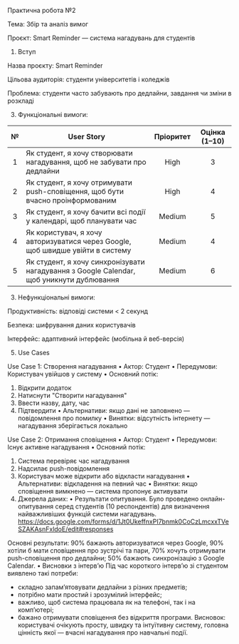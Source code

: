 Практична робота №2

Тема: Збір та аналіз вимог

Проєкт: Smart Reminder — система нагадувань для студентів

1. Вступ

Назва проєкту: Smart Reminder

Цільова аудиторія: студенти університетів і коледжів

Проблема: студенти часто забувають про дедлайни, завдання чи зміни в розкладі

3. Функціональні вимоги:

| № | User Story | Пріоритет | Оцінка (1–10) |
|:-:|-------------|:----------:|:-------------:|
| 1 | Як студент, я хочу створювати нагадування, щоб не забувати про дедлайни | High | 3 |
| 2 | Як студент, я хочу отримувати push-сповіщення, щоб бути вчасно проінформованим | High | 4 |
| 3 | Як студент, я хочу бачити всі події у календарі, щоб планувати час | Medium | 5 |
| 4 | Як користувач, я хочу авторизуватися через Google, щоб швидше увійти в систему | Medium | 4 |
| 5 | Як студент, я хочу синхронізувати нагадування з Google Calendar, щоб уникнути дублювання | Medium | 6 |

3. Нефункціональні вимоги:

Продуктивність: відповіді системи < 2 секунд

Безпека: шифрування даних користувачів

Інтерфейс: адаптивний інтерфейс (мобільна й веб-версія)

5. Use Cases

Use Case 1: Створення нагадування
•	Актор: Студент
•	Передумови: Користувач увійшов у систему
•	Основний потік:
1.	Відкрити додаток
2.	Натиснути "Створити нагадування"
3.	Ввести назву, дату, час
4.	Підтвердити
•	Альтернативи: якщо дані не заповнено — повідомлення про помилку
•	Винятки: відсутність інтернету — нагадування зберігається локально

Use Case 2: Отримання сповіщення
•	Актор: Студент
•	Передумови: Існує активне нагадування
•	Основний потік:
1.	Система перевіряє час нагадування
2.	Надсилає push-повідомлення
3.	Користувач може відкрити або відкласти нагадування
•	Альтернативи: відкладення на певний час
•	Винятки: якщо сповіщення вимкнено — система пропонує активувати
5.	Джерела даних: 
•	Результати опитування. 
Було проведено онлайн-опитування серед студентів (10 респондентів) для визначення найважливіших функцій системи нагадувань.
https://docs.google.com/forms/d/1Jt0UkeffnxPI7bnmk0CoCzLmcxxTVeSZAKAsnFxldoE/edit#responses

   Основні результати:
90% бажають авторизуватися через Google,
90% хотіли б мати сповіщення про зустрічі та пари,
70% хочуть отримувати push-сповіщення про дедлайни;
50% бажають синхронізацію з Google Calendar.
•	Висновки з інтерв’ю 
Під час короткого інтерв’ю зі студентом виявлено такі потреби:
-	складно запам’ятовувати дедлайни з різних предметів;
-	потрібно мати простий і зрозумілий інтерфейс;
-	важливо, щоб система працювала як на телефоні, так і на комп’ютері;
-	бажано отримувати сповіщення без відкриття програми.
Висновок: користувачі очікують просту, швидку та інтуїтивну систему, головна цінність якої — вчасні нагадування про навчальні події.
